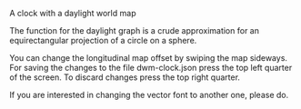 A clock with a daylight world map

The function for the daylight graph is a crude approximation for an equirectangular projection of a circle on a sphere.

You can change the longitudinal map offset by swiping the map sideways. For saving the changes to the file dwm-clock.json press the top left quarter of the screen. To discard changes press the top right quarter. 

If you are interested in changing the vector font to another one, please do.
